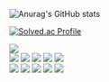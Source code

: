 <!-- 깃허브 STAT -->
![Anurag's GitHub stats](https://github-readme-stats.vercel.app/api?username=LimHyeji&show_icons=true&theme=radical)

<!-- 백준 -->
[![Solved.ac Profile](http://mazassumnida.wtf/api/v2/generate_badge?boj=hyeji4775)](https://solved.ac/hyeji4775/)

<!--TECH STACK -->
<a href="#" target="_blank"><img src="https://img.shields.io/badge/C++-00599C?style=flat-square&logo=cplusplus&logoColor=white"/></a>
<br/>
<a href="#" target="_blank"><img src="https://img.shields.io/badge/SPRING-6DB33F?style=flat-square&logo=spring&logoColor=white"/></a>
<a href="#" target="_blank"><img src="https://img.shields.io/badge/SPRINGBOOT-6DB33F?style=flat-square&logo=springboot&logoColor=white"/></a>
<a href="#" target="_blank"><img src="https://img.shields.io/badge/MySQL-4479A1?style=flat-square&logo=mysql&logoColor=white"/></a>
<a href="#" target="_blank"><img src="https://img.shields.io/badge/PostgreSQL-4169E1?style=flat-square&logo=postgresql&logoColor=white"/></a>
<a href="#" target="_blank"><img src="https://img.shields.io/badge/REDIS-DC382D?style=flat-square&logo=redis&logoColor=white"/></a>
<br/>
<a href="#" target="_blank"><img src="https://img.shields.io/badge/REACT-61DAFB?style=flat-square&logo=react&logoColor=white"/></a>
<a href="#" target="_blank"><img src="https://img.shields.io/badge/REDUX-764ABC?style=flat-square&logo=redux&logoColor=white"/></a>
<a href="#" target="_blank"><img src="https://img.shields.io/badge/NODE.JS-339933?style=flat-square&logo=nodedotjs&logoColor=white"/></a>
<a href="#" target="_blank"><img src="https://img.shields.io/badge/NEXT.JS-000000?style=flat-square&logo=nextdotjs&logoColor=white"/></a>
<a href="#" target="_blank"><img src="https://img.shields.io/badge/JAVASCRIPT-F7DF1E?style=flat-square&logo=javascript&logoColor=white"/></a>
